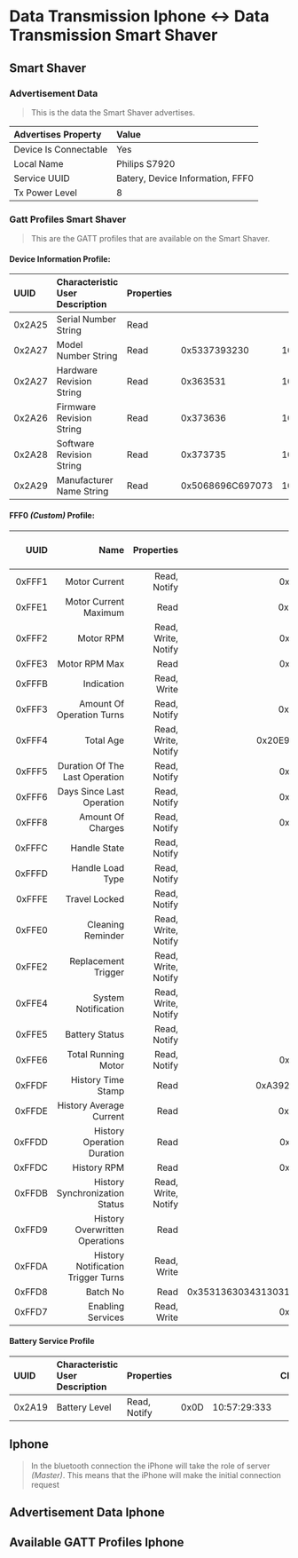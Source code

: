 















# Data Transmission Iphone <-> Data Transmission Smart Shaver

## Smart Shaver

### Advertisement Data
> This is the data the Smart Shaver advertises.

| Advertises Property   | Value                            |
|:----------------------|:---------------------------------|
| Device Is Connectable | Yes                              |
| Local Name            | Philips S7920                    |
| Service UUID          | Batery, Device Information, FFF0 |
| Tx Power Level        | 8                                |


### Gatt Profiles Smart Shaver
> This are the GATT profiles that are available on the Smart Shaver.

#### Device Information Profile:

| UUID   | Characteristic User Description | Properties |                  |              | Data:   |
|:-------|:--------------------------------|:-----------|:-----------------|-------------:|--------:|
| 0x2A25 | Serial Number String            | Read       |                  | No value     |         |
| 0x2A27 | Model Number String             | Read       | 0x5337393230     | 10:57:28.014 | S7920   |
| 0x2A27 | Hardware Revision String        | Read       | 0x363531         | 10:57:28.073 | 651     |
| 0x2A26 | Firmware Revision String        | Read       | 0x373636         | 10:57:28.134 | 766     |
| 0x2A28 | Software Revision String        | Read       | 0x373735         | 10:57:28.194 | 775     |
| 0x2A29 | Manufacturer Name String        | Read       | 0x5068696C697073 | 10:57:28.253 | Philips |

#### FFF0 _(Custom)_ Profile:

| UUID   | Name                               | Properties          |                        |              | Client Characteristic Config |
|-------:|-----------------------------------:|--------------------:|-----------------------:|-------------:|-----------------------------:|
| 0xFFF1 | Motor Current                      | Read, Notify        | 0x0000                 | 12:01:51.823 | 0                            |
| 0xFFE1 | Motor Current Maximum              | Read                | 0xCA08                 | 12:12:12.598 |                              |
| 0xFFF2 | Motor RPM                          | Read, Write, Notify | 0xF41A                 | 12:26:30.879 | 0                            |
| 0xFFE3 | Motor RPM Max                      | Read                | 0xF41A                 | 11:50:08.680 |                              |
| 0xFFFB | Indication                         | Read, Write         | 0x00                   | 12:29:31.075 |                              |
| 0xFFF3 | Amount Of Operation Turns          | Read, Notify        | 0x0C00                 | 12:30:27.010 | 0                            |
| 0xFFF4 | Total Age                          | Read, Write, Notify | 0x20E95B03             | 12:32:18.879 | 0                            |
| 0xFFF5 | Duration Of The Last Operation     | Read, Notify        | 0x3300                 | 12:34:15.948 | 0                            |
| 0xFFF6 | Days Since Last Operation          | Read, Notify        | 0x0000                 | 12:35:01.734 | 0                            |
| 0xFFF8 | Amount Of Charges                  | Read, Notify        | 0x0000                 | 12:34:55.299 | 0                            |
| 0xFFFC | Handle State                       | Read, Notify        | 0x01                   | 12:36:29.103 | 0                            |
| 0xFFFD | Handle Load Type                   | Read, Notify        | 0x00                   | 12:37:13.404 | 0                            |
| 0xFFFE | Travel Locked                      | Read, Notify        | 0x00                   | 12:37:51.768 | 0                            |
| 0xFFE0 | Cleaning Reminder                  | Read, Write, Notify | 0x00                   | 12:38:34.337 | 0                            |
| 0xFFE2 | Replacement Trigger                | Read, Write, Notify | 0x00                   | 12:48:36.163 | 0                            |
| 0xFFE4 | System Notification                | Read, Write, Notify | 0x02                   | 12:49:51.155 | 0                            |
| 0xFFE5 | Battery Status                     | Read, Notify        | 0x02                   | 12:50:51.792 | 1                            |
| 0xFFE6 | Total Running Motor                | Read, Notify        | 0x4400                 | 12:51:49.955 | 0                            |
| 0xFFDF | History Time Stamp                 | Read                | 0xA3925603             | 14:24:59.657 |                              |
| 0xFFDE | History Average Current            | Read                | 0x8C00                 | 14:26:06.234 |                              |
| 0xFFDD | History Operation Duration         | Read                | 0x9E03                 | 14:27:41.274 |                              |
| 0xFFDC | History RPM                        | Read                | 0xF41A                 | 14:28:21.121 |                              |
| 0xFFDB | History Synchronization Status     | Read, Write, Notify | 0x03                   | 14:29:39.578 | 0                            |
| 0xFFD9 | History Overwritten Operations     | Read                | 0x00                   | 14:30:28.830 |                              |
| 0xFFDA | History Notification Trigger Turns | Read, Write         | 0x06                   | 14:31:27.242 |                              |
| 0xFFD8 | Batch No                           | Read                | 0x35313630343130313300 | 14:31:59.911 |                              |
| 0xFFD7 | Enabling Services                  | Read, Write         | 0x0000                 | 14:33:26.783 |                              |

#### Battery Service Profile

| UUID   | Characteristic User Description | Properties   |      |              | Client Characteristic Config |
|:-------|:--------------------------------|:-------------|:-----|-------------:|-----------------------------:|
| 0x2A19 | Battery Level                   | Read, Notify | 0x0D | 10:57:29:333 | 1                            |


## Iphone
> In the bluetooth connection the iPhone will take the role of server _(Master)_. This means that the iPhone will make
> the initial connection request

## Advertisement Data Iphone

## Available GATT Profiles Iphone




